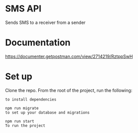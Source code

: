 # SMS API
Sends SMS to a receiver from a sender

# Documentation
https://documenter.getpostman.com/view/2714219/RztppSwH

# Set up

Clone the repo. From the root of the project, run the following:

```npm install
to install dependencies

npm run migrate
to set up your database and migrations

npm run start
To run the project
```
